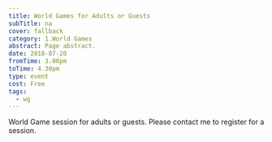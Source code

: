```yaml
---
title: World Games for Adults or Guests
subTitle: na
cover: fallback
category: 1.World Games
abstract: Page abstract.
date: 2018-07-20
fromTime: 3.00pm
toTime: 4.30pm
type: event
cost: Free
tags:
  - wg
---
```


World Game session for adults or guests. Please contact me to register for a session.

